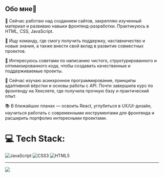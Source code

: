 ## Обо мне👾

🔭 Сейчас работаю над созданием сайтов, закрепляю изученный материал и развиваю навыки фронтенд-разработки. Практикуюсь в HTML, CSS, JavaScript.

👯 Ищу команду, где смогу получить поддержку, наставничество и новые знания, а также внести свой вклад в развитие совместных проектов.

🤯 Интересуюсь советами по написанию чистого, структурированного и оптимизированного кода, чтобы создавать качественные и поддерживаемые проекты.

🌱 Сейчас изучаю асинхронное программирование, принципы адаптивной вёрстки и основы работы с API. Почти завершила курс по фронтенду на Хекслете, где получила прочную базу и практический опыт.

📚 В ближайших планах — освоить React, углубиться в UX/UI-дизайн, научиться работать с современными инструментами для фронтенда и расширить портфолио интересными проектами.


# 💻 Tech Stack:
![JavaScript](https://img.shields.io/badge/javascript-%23323330.svg?style=for-the-badge&logo=javascript&logoColor=%23F7DF1E) ![CSS3](https://img.shields.io/badge/css3-%231572B6.svg?style=for-the-badge&logo=css3&logoColor=white) ![HTML5](https://img.shields.io/badge/html5-%23E34F26.svg?style=for-the-badge&logo=html5&logoColor=white)

---
[![](https://visitcount.itsvg.in/api?id=pentrick&icon=3&color=1)](https://visitcount.itsvg.in)

<!-- Proudly created with GPRM ( https://gprm.itsvg.in ) -->
